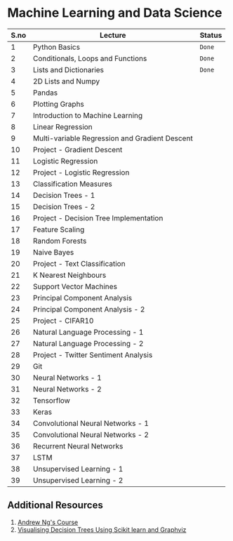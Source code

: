 # Machine Learning and Data Science

|S.no| Lecture | Status|
|----|---------|-------|
|1|Python Basics|`Done`|
|2|Conditionals, Loops and Functions| `Done` |
|3|Lists and Dictionaries|`Done`|
|4|2D Lists and Numpy||
|5|Pandas||
|6|Plotting Graphs||
|7|Introduction to Machine Learning||
|8|Linear Regression||
|9|Multi-variable Regression and Gradient Descent||
|10|Project - Gradient Descent||
|11|Logistic Regression||
|12|Project - Logistic Regression||
|13|Classification Measures||
|14|Decision Trees - 1|
|15|Decision Trees - 2|
|16|Project - Decision Tree Implementation|
|17|Feature Scaling|
|18|Random Forests|
|19|Naive Bayes|
|20|Project - Text Classification|
|21|K Nearest Neighbours|
|22|Support Vector Machines|
|23|Principal Component Analysis|
|24|Principal Component Analysis - 2|
|25|Project - CIFAR10|
|26|Natural Language Processing - 1|
|27|Natural Language Processing - 2|
|28|Project - Twitter Sentiment Analysis|
|29|Git|
|30|Neural Networks - 1|
|31|Neural Networks - 2|
|32|Tensorflow|
|33|Keras|
|34|Convolutional Neural Networks - 1|
|35|Convolutional Neural Networks - 2|
|36|Recurrent Neural Networks|
|37|LSTM|
|38|Unsupervised Learning - 1|
|39|Unsupervised Learning - 2|

## Additional Resources

1. [Andrew Ng's Course](https://www.coursera.org/learn/machine-learning)
2. [Visualising Decision Trees Using Scikit learn and Graphviz](https://towardsdatascience.com/visualizing-decision-trees-with-python-scikit-learn-graphviz-matplotlib-1c50b4aa68dc)
